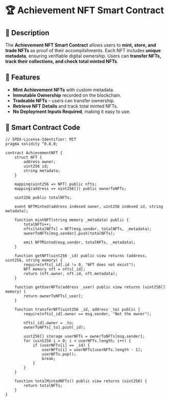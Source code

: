 # 🏆 Achievement NFT Smart Contract  

## 📜 Description  
The **Achievement NFT Smart Contract** allows users to **mint, store, and trade NFTs** as proof of their accomplishments. Each NFT includes **unique metadata**, ensuring verifiable digital ownership. Users can **transfer NFTs, track their collections, and check total minted NFTs**.  

## 🚀 Features  
- **Mint Achievement NFTs** with custom metadata.  
- **Immutable Ownership** recorded on the blockchain.  
- **Tradeable NFTs** – users can transfer ownership.  
- **Retrieve NFT Details** and track total minted NFTs.  
- **No Deployment Inputs Required**, making it easy to use.  

## 📂 Smart Contract Code  
```solidity
// SPDX-License-Identifier: MIT
pragma solidity ^0.8.0;

contract AchievementNFT {
    struct NFT {
        address owner;
        uint256 id;
        string metadata;
    }

    mapping(uint256 => NFT) public nfts;
    mapping(address => uint256[]) public ownerToNFTs;
    
    uint256 public totalNFTs;

    event NFTMinted(address indexed owner, uint256 indexed id, string metadata);

    function mintNFT(string memory _metadata) public {
        totalNFTs++;
        nfts[totalNFTs] = NFT(msg.sender, totalNFTs, _metadata);
        ownerToNFTs[msg.sender].push(totalNFTs);
        
        emit NFTMinted(msg.sender, totalNFTs, _metadata);
    }

    function getNFT(uint256 _id) public view returns (address, uint256, string memory) {
        require(nfts[_id].id != 0, "NFT does not exist");
        NFT memory nft = nfts[_id];
        return (nft.owner, nft.id, nft.metadata);
    }

    function getUserNFTs(address _user) public view returns (uint256[] memory) {
        return ownerToNFTs[_user];
    }

    function transferNFT(uint256 _id, address _to) public {
        require(nfts[_id].owner == msg.sender, "Not the owner");
        
        nfts[_id].owner = _to;
        ownerToNFTs[_to].push(_id);

        uint256[] storage userNFTs = ownerToNFTs[msg.sender];
        for (uint256 i = 0; i < userNFTs.length; i++) {
            if (userNFTs[i] == _id) {
                userNFTs[i] = userNFTs[userNFTs.length - 1];
                userNFTs.pop();
                break;
            }
        }
    }

    function totalMintedNFTs() public view returns (uint256) {
        return totalNFTs;
    }
}
